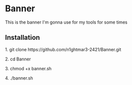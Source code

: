 <h1> Banner </h1>
This is the banner I'm gonna use for my tools for some times

<h2>Installation</h2>
 <p>1. git clone https://github.com/n1ghtmar3-2421/Banner.git</p>
 <p>2. cd Banner</p>
 <p>3. chmod +x banner.sh</p>
 <p>4. ./banner.sh</p>
